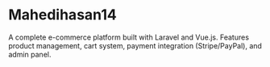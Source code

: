# Mahedihasan14
A complete e-commerce platform built with Laravel and Vue.js. Features product management, cart system, payment integration (Stripe/PayPal), and admin panel.
